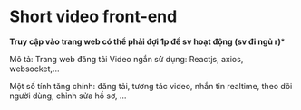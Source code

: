 # Short video front-end

**Truy cập vào trang web có thể phải đợi 1p để sv hoạt động (sv đi ngủ r)***

Mô tả: Trang web đăng tải Video ngắn sử dụng: Reactjs, axios, websocket,...

Một số tính tăng chính: đăng tải, tương tác video, nhắn tin realtime, theo dõi người dùng, chỉnh sửa hồ sơ, ...

